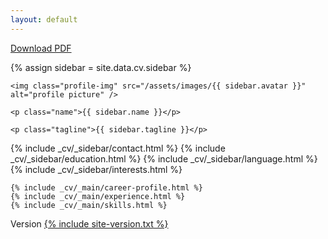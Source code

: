 ```yaml
---
layout: default
---
```


<div class="cv-download-pdf">
  <a href="/assets/cv-julianbusch.pdf">Download PDF</a>
</div>

{% assign sidebar = site.data.cv.sidebar %}
<div class="cv-sidebar-wrapper">

  <div class="profile-container">

    <img class="profile-img" src="/assets/images/{{ sidebar.avatar }}" alt="profile picture" />

    <p class="name">{{ sidebar.name }}</p>

    <p class="tagline">{{ sidebar.tagline }}</p>

  </div>

  {% include _cv/_sidebar/contact.html %}
  {% include _cv/_sidebar/education.html %}
  {% include _cv/_sidebar/language.html %}
  {% include _cv/_sidebar/interests.html %}

</div>


<div class="cv-main-wrapper">

    {% include _cv/_main/career-profile.html %}
    {% include _cv/_main/experience.html %}
    {% include _cv/_main/skills.html %}

   <div class="section cv-site-version">
      Version <a href="{{ site.data.general.github-tree-url }}/{% include site-version.txt %}">{% include site-version.txt %}</a>
   </div>

</div>
